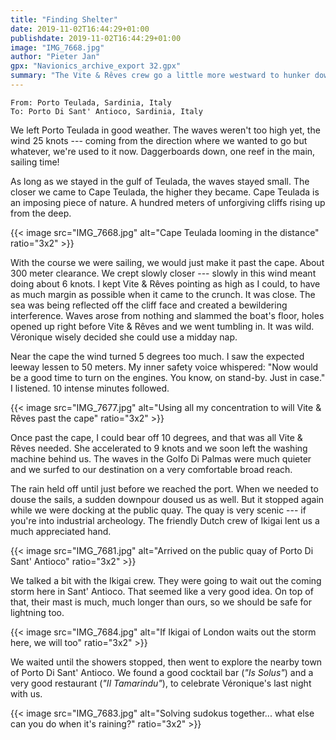 ```yaml
---
title: "Finding Shelter"
date: 2019-11-02T16:44:29+01:00
publishdate: 2019-11-02T16:44:29+01:00
image: "IMG_7668.jpg"
author: "Pieter Jan"
gpx: "Navionics_archive_export 32.gpx"
summary: "The Vite & Rêves crew go a little more westward to hunker down for the coming storm."
---
```


`From: Porto Teulada, Sardinia, Italy`<br/>
`To: Porto Di Sant' Antioco, Sardinia, Italy`

We left Porto Teulada in good weather. The waves weren't too high yet, the wind 25 knots --- coming from the direction where we wanted to go but whatever, we're used to it now. Daggerboards down, one reef in the main, sailing time!

As long as we stayed in the gulf of Teulada, the waves stayed small. The closer we came to Cape Teulada, the higher they became. Cape Teulada is an imposing piece of nature. A hundred meters of unforgiving cliffs rising up from the deep.

{{< image src="IMG_7668.jpg" alt="Cape Teulada looming in the distance" ratio="3x2" >}}

With the course we were sailing, we would just make it past the cape. About 300 meter clearance. We crept slowly closer --- slowly in this wind meant doing about 6 knots. I kept Vite & Rêves pointing as high as I could, to have as much margin as possible when it came to the crunch. It was close. The sea was being reflected off the cliff face and created a bewildering interference. Waves arose from nothing and slammed the boat's floor, holes opened up right before Vite & Rêves and we went tumbling in. It was wild. Véronique wisely decided she could use a midday nap.

Near the cape the wind turned 5 degrees too much. I saw the expected leeway lessen to 50 meters. My inner safety voice whispered: "Now would be a good time to turn on the engines. You know, on stand-by. Just in case." I listened. 10 intense minutes followed.

{{< image src="IMG_7677.jpg" alt="Using all my concentration to will Vite & Rêves past the cape" ratio="3x2" >}}

Once past the cape, I could bear off 10 degrees, and that was all Vite & Rêves needed. She accelerated to 9 knots and we soon left the washing machine behind us. The waves in the Golfo Di Palmas were much quieter and we surfed to our destination on a very comfortable broad reach.

The rain held off until just before we reached the port. When we needed to douse the sails, a sudden downpour doused us as well. But it stopped again while we were docking at the public quay. The quay is very scenic --- if you're into industrial archeology. The friendly Dutch crew of Ikigai lent us a much appreciated hand.

{{< image src="IMG_7681.jpg" alt="Arrived on the public quay of Porto Di Sant' Antioco" ratio="3x2" >}}

We talked a bit with the Ikigai crew. They were going to wait out the coming storm here in Sant' Antioco. That seemed like a very good idea. On top of that, their mast is much, much longer than ours, so we should be safe for lightning too.

{{< image src="IMG_7684.jpg" alt="If Ikigai of London waits out the storm here, we will too" ratio="3x2" >}}

We waited until the showers stopped, then went to explore the nearby town of Porto Di Sant' Antioco. We found a good cocktail bar (_"Is Solus"_) and a very good restaurant (_"Il Tamarindu"_), to celebrate Véronique's last night with us.

{{< image src="IMG_7683.jpg" alt="Solving sudokus together... what else can you do when it's raining?" ratio="3x2" >}}

